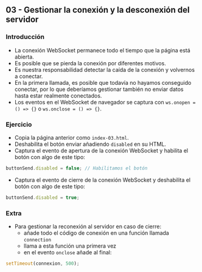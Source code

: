 ## 03 - Gestionar la conexión y la desconexión del servidor

### Introducción

- La conexión WebSocket permanece todo el tiempo que la página está abierta.
- Es posible que se pierda la conexión por diferentes motivos.
- Es nuestra responsabilidad detectar la caída de la conexión y volvernos a conectar.
- En la primera llamada, es posible que todavía no hayamos conseguido conectar, por lo que deberíamos gestionar también no enviar datos hasta estar realmente conectados.
- Los eventos en el WebSocket de navegador se captura con `ws.onopen = () => {}` o `ws.onclose = () => {}`.

### Ejercicio

- Copia la página anterior como `index-03.html`.
- Deshabilita el botón enviar añadiendo `disabled` en su HTML.
- Captura el evento de apertura de la conexión WebSocket y habilita el botón con algo de este tipo:
```js
buttonSend.disabled = false; // Habilitamos el botón
```
- Captura el evento de cierre de la conexión WebSocket y deshabilita el botón con algo de este tipo:
```js
buttonSend.disabled = true;
```

### Extra

- Para gestionar la reconexión al servidor en caso de cierre:
  - añade todo el código de conexión en una función llamada `connection`
  - llama a esta función una primera vez
  - en el evento `onclose` añade al final:
```js
setTimeout(connexion, 500);
```
